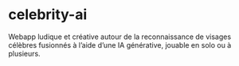 # celebrity-ai
Webapp ludique et créative autour de la reconnaissance de visages célèbres fusionnés à l’aide d’une IA générative, jouable en solo ou à plusieurs.

